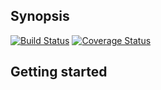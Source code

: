## Synopsis

[![Build Status](https://travis-ci.org/merikan/cooperation.svg?branch=develop)](https://travis-ci.org/merikan/cooperation)
[![Coverage Status](https://coveralls.io/repos/merikan/cooperation/badge.svg?branch=develop&service=github)](https://coveralls.io/github/merikan/cooperation?branch=develop)

## Getting started
  

